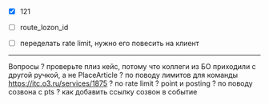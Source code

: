 


- [x] 121
- [ ] route_lozon_id
- [  ] переделать rate limit, нужно его повесить на клиент





---

Вопросы
? проверьте плиз кейс, потому что коллеги из БО приходили с другой ручкой, а не PlaceArticle
? по поводу лимитов для команды https://itc.o3.ru/services/1875
? по rate limit
? point и posting
? по поводу созвона с pts
? как добавить ссылку созвон в событие